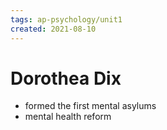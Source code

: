 ```yaml
---
tags: ap-psychology/unit1 
created: 2021-08-10
---
```


# Dorothea Dix

- formed the first mental asylums
- mental health reform 
